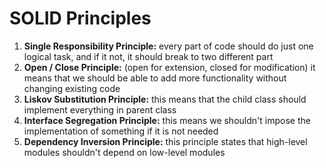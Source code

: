 # SOLID Principles

1. **Single Responsibility Principle:** every part of code should do just one logical task, and if it not, it should break to two different part
2. **Open / Close Principle:** (open for extension, closed for modification) it means that we should be able to add more functionality without changing existing code
3. **Liskov Substitution Principle:** this means that the child class should implement everything in parent class
4. **Interface Segregation Principle:** this means we shouldn't impose the implementation of something if it is not needed
5. **Dependency Inversion Principle:** this principle states that high-level modules shouldn't depend on low-level modules